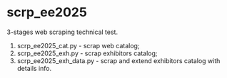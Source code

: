 # scrp_ee2025
3-stages web scraping technical test.

1. scrp_ee2025_cat.py - scrap web catalog;
2. scrp_ee2025_exh.py - scrap exhibitors catalog;
3. scrp_ee2025_exh_data.py - scrap and extend exhibitors catalog with details info.

